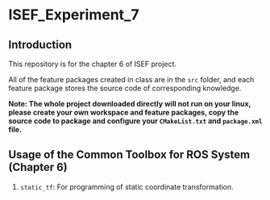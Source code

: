 # ISEF_Experiment_7
## Introduction
This repository is for the chapter 6 of ISEF project.

All of the feature packages created in class are in the `src` folder, and each feature package stores the source code of corresponding knowledge.

**Note: The whole project downloaded directly will not run on your linux, please create your own workspace and feature packages, copy the source code to package and configure your `CMakeList.txt` and `package.xml` file.**

## Usage of the Common Toolbox for ROS System (Chapter 6)
1. `static_tf`: For programming of static coordinate transformation.
